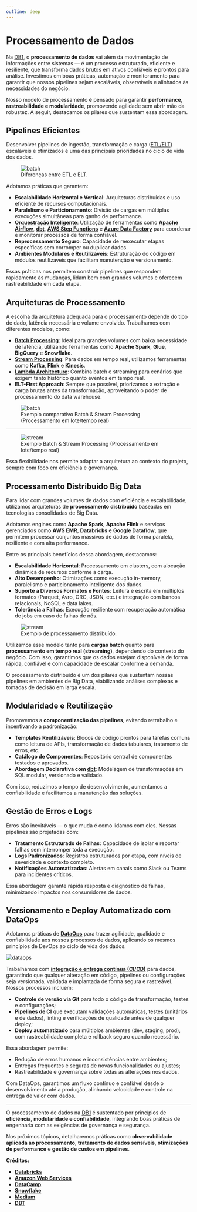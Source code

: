 ```yaml
---
outline: deep
---
```


# Processamento de Dados

Na [DB1](https://www.db1.com.br/), o **processamento de dados** vai além da movimentação de informações entre sistemas — é um processo estruturado, eficiente e resiliente, que transforma dados brutos em ativos confiáveis e prontos para análise. Investimos em boas práticas, automação e monitoramento para garantir que nossos pipelines sejam escaláveis, observáveis e alinhados às necessidades do negócio.

Nosso modelo de processamento é pensado para garantir **performance, rastreabilidade e modularidade**, promovendo agilidade sem abrir mão da robustez. A seguir, destacamos os pilares que sustentam essa abordagem.


## Pipelines Eficientes

Desenvolver pipelines de ingestão, transformação e carga ([ETL/ELT](https://aws.amazon.com/pt/compare/the-difference-between-etl-and-elt/)) escaláveis e otimizados é uma das principais prioridades no ciclo de vida dos dados.

<figure>
    <img src="/img/docs/etl-elt.png" alt="batch">
    <figcaption>Diferenças entre ETL e ELT.</figcaption>
</figure>

Adotamos práticas que garantem:

- **Escalabilidade Horizontal e Vertical**: Arquiteturas distribuídas e uso eficiente de recursos computacionais.
- **Paralelismo e Particionamento**: Divisão de cargas em múltiplas execuções simultâneas para ganho de performance.
- **[Orquestração Inteligente](https://www.databricks.com/br/glossary/orchestration)**: Utilização de ferramentas como **[Apache Airflow](https://airflow.apache.org/docs/apache-airflow/stable/index.html)**, **[dbt](https://www.getdbt.com/)**, **[AWS Step Functions](https://aws.amazon.com/pt/step-functions/)** e **[Azure Data Factory](https://azure.microsoft.com/pt-br/products/data-factory)** para coordenar e monitorar processos de forma confiável.
- **Reprocessamento Seguro**: Capacidade de reexecutar etapas específicas sem corromper ou duplicar dados.
- **Ambientes Modulares e Reutilizáveis**: Estruturação do código em módulos reutilizáveis que facilitam manutenção e versionamento.

Essas práticas nos permitem construir pipelines que respondem rapidamente às mudanças, lidam bem com grandes volumes e oferecem rastreabilidade em cada etapa.

## Arquiteturas de Processamento

A escolha da arquitetura adequada para o processamento depende do tipo de dado, latência necessária e volume envolvido. Trabalhamos com diferentes modelos, como:

- **[Batch Processing](https://aws.amazon.com/what-is/batch-processing/#:~:text=Batch%20processing%20is%20the%20method,run%20on%20individual%20data%20transactions.)**: Ideal para grandes volumes com baixa necessidade de latência, utilizando ferramentas como **Apache Spark**, **Glue**, **BigQuery** e **Snowflake**.
- **[Stream Processing](https://aws.amazon.com/what-is/streaming-data/)**: Para dados em tempo real, utilizamos ferramentas como **Kafka**, **Flink** e **Kinesis**.
- **[Lambda Architecture](https://medium.com/@rahul.singh.suny/lambda-and-kappa-architectures-on-databricks-a-comprehensive-guide-0343256a7d33)**: Combina batch e streaming para cenários que exigem tanto histórico quanto eventos em tempo real.
- **ELT-First Approach**: Sempre que possível, priorizamos a extração e carga brutas antes da transformação, aproveitando o poder de processamento do data warehouse.

<figure>
    <img src="/img/docs/batch-and-stream.png" alt="batch">
    <figcaption>Exemplo comparativo Batch & Stream Processing (Processamento em lote/tempo real)</figcaption>
</figure>

---

<figure>
    <img src="/img/docs/batch-and-stream2.png" alt="stream">
    <figcaption>Exemplo Batch & Stream Processing (Processamento em lote/tempo real)</figcaption>
</figure>

Essa flexibilidade nos permite adaptar a arquitetura ao contexto do projeto, sempre com foco em eficiência e governança.


## Processamento Distribuído Big Data

Para lidar com grandes volumes de dados com eficiência e escalabilidade, utilizamos arquiteturas de **processamento distribuído** baseadas em tecnologias consolidadas de Big Data.

Adotamos engines como **Apache Spark**, **Apache Flink** e serviços gerenciados como **AWS EMR**, **Databricks** e **Google Dataflow**, que permitem processar conjuntos massivos de dados de forma paralela, resiliente e com alta performance.

Entre os principais benefícios dessa abordagem, destacamos:

- **Escalabilidade Horizontal**: Processamento em clusters, com alocação dinâmica de recursos conforme a carga.
- **Alto Desempenho**: Otimizações como execução in-memory, paralelismo e particionamento inteligente dos dados.
- **Suporte a Diversos Formatos e Fontes**: Leitura e escrita em múltiplos formatos (Parquet, Avro, ORC, JSON, etc.) e integração com bancos relacionais, NoSQL e data lakes.
- **Tolerância a Falhas**: Execução resiliente com recuperação automática de jobs em caso de falhas de nós.

<figure>
    <img src="/img/docs/distributed-processing.png" alt="stream">
    <figcaption>Exemplo de processamento distribuído.</figcaption>
</figure>

Utilizamos esse modelo tanto para **cargas batch** quanto para **processamento em tempo real (streaming)**, dependendo do contexto do negócio. Com isso, garantimos que os dados estejam disponíveis de forma rápida, confiável e com capacidade de escalar conforme a demanda.

O processamento distribuído é um dos pilares que sustentam nossas pipelines em ambientes de Big Data, viabilizando análises complexas e tomadas de decisão em larga escala.



## Modularidade e Reutilização

Promovemos a **componentização das pipelines**, evitando retrabalho e incentivando a padronização:

- **Templates Reutilizáveis**: Blocos de código prontos para tarefas comuns como leitura de APIs, transformação de dados tabulares, tratamento de erros, etc.
- **Catálogo de Componentes**: Repositório central de componentes testados e aprovados.
- **Abordagem Declarativa com [dbt](https://www.getdbt.com/)**: Modelagem de transformações em SQL modular, versionado e validado.

Com isso, reduzimos o tempo de desenvolvimento, aumentamos a confiabilidade e facilitamos a manutenção das soluções.

## Gestão de Erros e Logs

Erros são inevitáveis — o que muda é como lidamos com eles. Nossas pipelines são projetadas com:

- **Tratamento Estruturado de Falhas**: Capacidade de isolar e reportar falhas sem interromper toda a execução.
- **Logs Padronizados**: Registros estruturados por etapa, com níveis de severidade e contexto completo.
- **Notificações Automatizadas**: Alertas em canais como Slack ou Teams para incidentes críticos.

Essa abordagem garante rápida resposta e diagnóstico de falhas, minimizando impactos nos consumidores de dados.

## Versionamento e Deploy Automatizado com DataOps

Adotamos práticas de **[DataOps](https://www.snowflake.com/guides/dataops-data-speed-and-quality/)** para trazer agilidade, qualidade e confiabilidade aos nossos processos de dados, aplicando os mesmos princípios de DevOps ao ciclo de vida dos dados.

<img src="/img/docs/ci-cd-dataops.png" alt="dataops"/>

Trabalhamos com **[integração e entrega contínua (CI/CD)](https://www.datacamp.com/blog/ci-cd-in-data-engineering)** para dados, garantindo que qualquer alteração em código, pipelines ou configurações seja versionada, validada e implantada de forma segura e rastreável. Nossos processos incluem:

- **Controle de versão via Git** para todo o código de transformação, testes e configurações;
- **Pipelines de CI** que executam validações automáticas, testes (unitários e de dados), linting e verificações de qualidade antes de qualquer deploy;
- **Deploy automatizado** para múltiplos ambientes (dev, staging, prod), com rastreabilidade completa e rollback seguro quando necessário.

Essa abordagem permite:

- Redução de erros humanos e inconsistências entre ambientes;
- Entregas frequentes e seguras de novas funcionalidades ou ajustes;
- Rastreabilidade e governança sobre todas as alterações nos dados.

Com DataOps, garantimos um fluxo contínuo e confiável desde o desenvolvimento até a produção, alinhando velocidade e controle na entrega de valor com dados.

---

O processamento de dados na [DB1](https://www.db1.com.br/) é sustentado por princípios de **eficiência, modularidade e confiabilidade**, integrando boas práticas de engenharia com as exigências de governança e segurança.

Nos próximos tópicos, detalharemos práticas como **observabilidade aplicada ao processamento**, **tratamento de dados sensíveis**, **otimizações de performance** e **gestão de custos em pipelines**.

**Créditos:**
- **[Databricks](https://www.databricks.com/br)**
- **[Amazon Web Services](https://aws.amazon.com/pt/)**
- **[DataCamp](https://www.datacamp.com/)**
- **[Snowflake](https://www.snowflake.com/)**
- **[Medium](https://medium.com/)**
- **[DBT](https://www.getdbt.com/)**